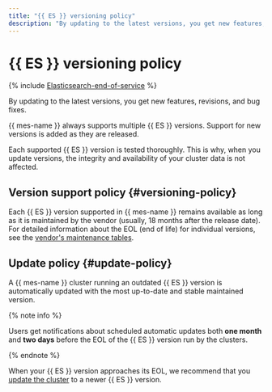 ```yaml
---
title: "{{ ES }} versioning policy"
description: "By updating to the latest versions, you get new features, revisions, and bug fixes. {{ mes-name }} always supports multiple {{ ES }} versions. Support for new versions is added as they are released. Each supported {{ ES }} version is tested thoroughly. This is why, when you update versions, the integrity and availability of your cluster data is not affected."
---
```


# {{ ES }} versioning policy

{% include [Elasticsearch-end-of-service](../../_includes/mdb/mes/note-end-of-service.md) %}

By updating to the latest versions, you get new features, revisions, and bug fixes.

{{ mes-name }} always supports multiple {{ ES }} versions. Support for new versions is added as they are released.

Each supported {{ ES }} version is tested thoroughly. This is why, when you update versions, the integrity and availability of your cluster data is not affected.

## Version support policy {#versioning-policy}

Each {{ ES }} version supported in {{ mes-name }} remains available as long as it is maintained by the vendor (usually, 18 months after the release date). For detailed information about the EOL (end of life) for individual versions, see the [vendor's maintenance tables](https://www.elastic.co/support/eol).

## Update policy {#update-policy}

A {{ mes-name }} cluster running an outdated {{ ES }} version is automatically updated with the most up-to-date and stable maintained version.

{% note info %}

Users get notifications about scheduled automatic updates both **one month** and **two days** before the EOL of the {{ ES }} version run by the clusters.

{% endnote %}

When your {{ ES }} version approaches its EOL, we recommend that you [update the cluster](../operations/cluster-version-update.md#version-update) to a newer {{ ES }} version.
